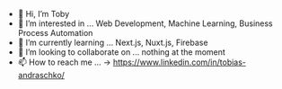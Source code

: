 - 👋 Hi, I’m Toby
- 👀 I’m interested in ... Web Development, Machine Learning, Business Process Automation
- 🌱 I’m currently learning ... Next.js, Nuxt.js, Firebase
- 💞️ I’m looking to collaborate on ... nothing at the moment
- 📫 How to reach me ... -> https://www.linkedin.com/in/tobias-andraschko/

<!---
tobiasandraschko/tobiasandraschko is a ✨ special ✨ repository because its `README.md` (this file) appears on your GitHub profile.
You can click the Preview link to take a look at your changes.
--->
